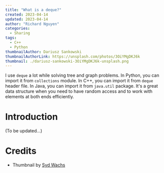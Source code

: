 ```yaml
---
title: "What is a deque?"
created: 2023-04-14
updated: 2023-04-14
author: "Richard Nguyen"
categories:
  - Sharing
tags:
  - C++
  - Python
thumbnailAuthor: Dariusz Sankowski
thumbnailAuthorLink: https://unsplash.com/photos/3OiYMgDKJ6k
thumbnail: ./dariusz-sankowski-3OiYMgDKJ6k-unsplash.png
---
```


I use `deque` a lot while solving tree and graph problems. In Python, you can import it from `collections` module. In C++, you can import it from `deque` header file. In Java, you can import it from `java.util` package. It's a great data structure when you need to have random access and to work with elements at both ends efficiently.

<!-- end -->

# Introduction

(To be updated...)

# Credits

- Thumbnail by [Syd Wachs](https://unsplash.com/photos/slItfWbhijc)
